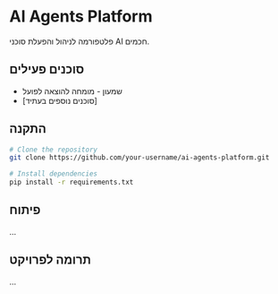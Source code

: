 # AI Agents Platform

פלטפורמה לניהול והפעלת סוכני AI חכמים.

## סוכנים פעילים
- שמעון - מומחה להוצאה לפועל
- [סוכנים נוספים בעתיד]

## התקנה

```bash
# Clone the repository
git clone https://github.com/your-username/ai-agents-platform.git

# Install dependencies
pip install -r requirements.txt
```

## פיתוח
...

## תרומה לפרויקט
...
